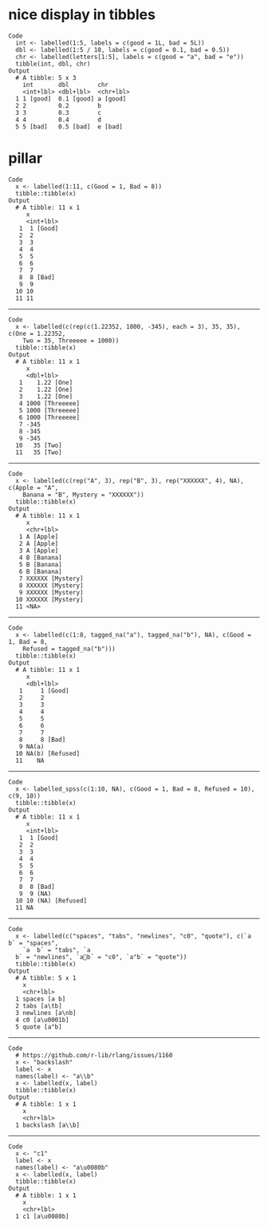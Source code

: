 # nice display in tibbles

    Code
      int <- labelled(1:5, labels = c(good = 1L, bad = 5L))
      dbl <- labelled(1:5 / 10, labels = c(good = 0.1, bad = 0.5))
      chr <- labelled(letters[1:5], labels = c(good = "a", bad = "e"))
      tibble(int, dbl, chr)
    Output
      # A tibble: 5 x 3
        int       dbl        chr      
        <int+lbl> <dbl+lbl>  <chr+lbl>
      1 1 [good]  0.1 [good] a [good] 
      2 2         0.2        b        
      3 3         0.3        c        
      4 4         0.4        d        
      5 5 [bad]   0.5 [bad]  e [bad]  

# pillar

    Code
      x <- labelled(1:11, c(Good = 1, Bad = 8))
      tibble::tibble(x)
    Output
      # A tibble: 11 x 1
         x        
         <int+lbl>
       1  1 [Good]
       2  2       
       3  3       
       4  4       
       5  5       
       6  6       
       7  7       
       8  8 [Bad] 
       9  9       
      10 10       
      11 11       

---

    Code
      x <- labelled(c(rep(c(1.22352, 1000, -345), each = 3), 35, 35), c(One = 1.22352,
        Two = 35, Threeeee = 1000))
      tibble::tibble(x)
    Output
      # A tibble: 11 x 1
         x              
         <dbl+lbl>      
       1    1.22 [One]  
       2    1.22 [One]  
       3    1.22 [One]  
       4 1000 [Threeeee]
       5 1000 [Threeeee]
       6 1000 [Threeeee]
       7 -345           
       8 -345           
       9 -345           
      10   35 [Two]     
      11   35 [Two]     

---

    Code
      x <- labelled(c(rep("A", 3), rep("B", 3), rep("XXXXXX", 4), NA), c(Apple = "A",
        Banana = "B", Mystery = "XXXXXX"))
      tibble::tibble(x)
    Output
      # A tibble: 11 x 1
         x               
         <chr+lbl>       
       1 A [Apple]       
       2 A [Apple]       
       3 A [Apple]       
       4 B [Banana]      
       5 B [Banana]      
       6 B [Banana]      
       7 XXXXXX [Mystery]
       8 XXXXXX [Mystery]
       9 XXXXXX [Mystery]
      10 XXXXXX [Mystery]
      11 <NA>            

---

    Code
      x <- labelled(c(1:8, tagged_na("a"), tagged_na("b"), NA), c(Good = 1, Bad = 8,
        Refused = tagged_na("b")))
      tibble::tibble(x)
    Output
      # A tibble: 11 x 1
         x              
         <dbl+lbl>      
       1     1 [Good]   
       2     2          
       3     3          
       4     4          
       5     5          
       6     6          
       7     7          
       8     8 [Bad]    
       9 NA(a)          
      10 NA(b) [Refused]
      11    NA          

---

    Code
      x <- labelled_spss(c(1:10, NA), c(Good = 1, Bad = 8, Refused = 10), c(9, 10))
      tibble::tibble(x)
    Output
      # A tibble: 11 x 1
         x                
         <int+lbl>        
       1  1 [Good]        
       2  2               
       3  3               
       4  4               
       5  5               
       6  6               
       7  7               
       8  8 [Bad]         
       9  9 (NA)          
      10 10 (NA) [Refused]
      11 NA               

---

    Code
      x <- labelled(c("spaces", "tabs", "newlines", "c0", "quote"), c(`a b` = "spaces",
        `a	b` = "tabs", `a
      b` = "newlines", `ab` = "c0", `a"b` = "quote"))
      tibble::tibble(x)
    Output
      # A tibble: 5 x 1
        x              
        <chr+lbl>      
      1 spaces [a b]   
      2 tabs [a\tb]    
      3 newlines [a\nb]
      4 c0 [a\u0001b]  
      5 quote [a"b]    

---

    Code
      # https://github.com/r-lib/rlang/issues/1160
      x <- "backslash"
      label <- x
      names(label) <- "a\\b"
      x <- labelled(x, label)
      tibble::tibble(x)
    Output
      # A tibble: 1 x 1
        x               
        <chr+lbl>       
      1 backslash [a\\b]

---

    Code
      x <- "c1"
      label <- x
      names(label) <- "a\u0080b"
      x <- labelled(x, label)
      tibble::tibble(x)
    Output
      # A tibble: 1 x 1
        x            
        <chr+lbl>    
      1 c1 [a\u0080b]

